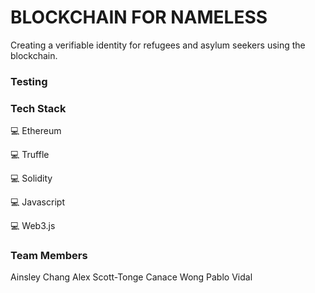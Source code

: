 # BLOCKCHAIN FOR NAMELESS
Creating a verifiable identity for refugees and asylum seekers using the blockchain.

### Testing



### Tech Stack

:computer: Ethereum

:computer: Truffle

:computer: Solidity

:computer: Javascript

:computer: Web3.js


### Team Members
Ainsley Chang
Alex Scott-Tonge
Canace Wong
Pablo Vidal
